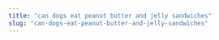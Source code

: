 ```yaml
---
title: "can dogs eat peanut butter and jelly sandwiches"
slug: "can-dogs-eat-peanut-butter-and-jelly-sandwiches"
---
```


